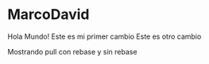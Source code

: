 # MarcoDavid
Hola Mundo! Este es mi primer cambio
Este es otro cambio


Mostrando pull con rebase y sin rebase
